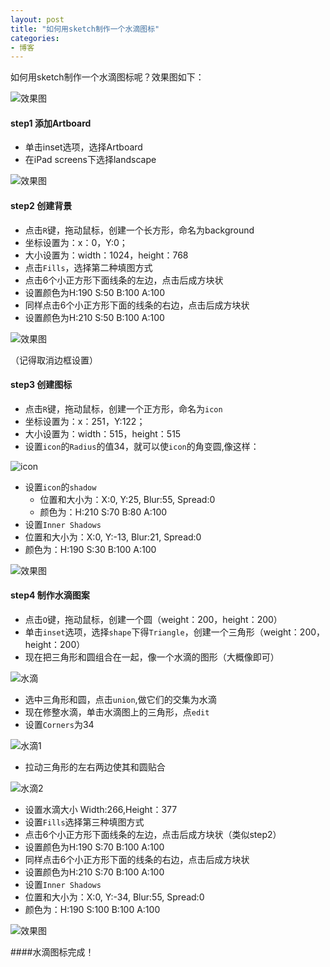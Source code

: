 ```yaml
---
layout: post
title: "如何用sketch制作一个水滴图标"
categories:
- 博客
---
```


如何用sketch制作一个水滴图标呢？效果图如下：

![效果图](http://7xjufd.dl1.z0.glb.clouddn.com/1-1.png-content4blog)

#### step1 添加Artboard

* 单击inset选项，选择Artboard
* 在iPad screens下选择landscape

![效果图](http://7xjufd.dl1.z0.glb.clouddn.com/1-2.png-content4blog)

#### step2 创建背景
* 点击`R`键，拖动鼠标，创建一个长方形，命名为background
 * 坐标设置为：x：0，Y:0；
 * 大小设置为：width：1024，height：768  
* 点击`Fills`，选择第二种填图方式
 * 点击6个小正方形下面线条的左边，点击后成方块状
 * 设置颜色为H:190 S:50 B:100 A:100
 * 同样点击6个小正方形下面的线条的右边，点击后成方块状
 * 设置颜色为H:210 S:50 B:100 A:100


![效果图](http://7xjufd.dl1.z0.glb.clouddn.com/1-3.png-content4blog)

（记得取消边框设置）

#### step3 创建图标
* 点击`R`键，拖动鼠标，创建一个正方形，命名为`icon`
 * 坐标设置为：x：251，Y:122；
 * 大小设置为：width：515，height：515
* 设置`icon`的`Radius`的值34，就可以使`icon`的角变圆,像这样：

![icon](http://7xjufd.dl1.z0.glb.clouddn.com/1-4.png-content4blog)

* 设置`icon`的`shadow`
  * 位置和大小为：X:0, Y:25, Blur:55, Spread:0
  * 颜色为：H:210 S:70 B:80 A:100
* 设置`Inner Shadows`
 * 位置和大小为：X:0, Y:-13, Blur:21, Spread:0
 * 颜色为：H:190 S:30 B:100 A:100

![效果图](http://7xjufd.dl1.z0.glb.clouddn.com/1-5.png-content4blog)

#### step4 制作水滴图案
* 点击`O`键，拖动鼠标，创建一个圆（weight：200，height：200）
* 单击`inset`选项，选择`shape`下得`Triangle`，创建一个三角形（weight：200，height：200）
* 现在把三角形和圆组合在一起，像一个水滴的图形（大概像即可）

![水滴](http://7xjufd.dl1.z0.glb.clouddn.com/1-6.png-content4blog)

* 选中三角形和圆，点击`union`,做它们的交集为水滴
* 现在修整水滴，单击水滴图上的三角形，点`edit`
 * 设置`Corners`为34

![水滴1](http://7xjufd.dl1.z0.glb.clouddn.com/1-7.png-content4blog)

 * 拉动三角形的左右两边使其和圆贴合

![水滴2](http://7xjufd.dl1.z0.glb.clouddn.com/1-8.png-content4blog)

 * 设置水滴大小 Width:266,Height：377
* 设置`Fills`选择第三种填图方式
 * 点击6个小正方形下面线条的左边，点击后成方块状（类似step2）
 * 设置颜色为H:190 S:70 B:100 A:100
 * 同样点击6个小正方形下面的线条的右边，点击后成方块状
 * 设置颜色为H:210 S:70 B:100 A:100
* 设置`Inner Shadows`
 * 位置和大小为：X:0, Y:-34, Blur:55, Spread:0
 * 颜色为：H:190 S:100 B:100 A:100

![效果图](http://7xjufd.dl1.z0.glb.clouddn.com/1-9.png-content4blog)

####水滴图标完成！
